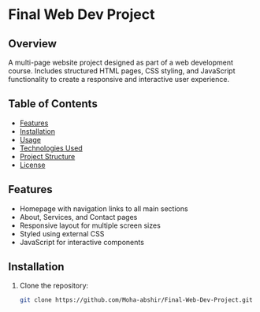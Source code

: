# Final Web Dev Project

## Overview
A multi-page website project designed as part of a web development course. Includes structured HTML pages, CSS styling, and JavaScript functionality to create a responsive and interactive user experience.

## Table of Contents
- [Features](#features)
- [Installation](#installation)
- [Usage](#usage)
- [Technologies Used](#technologies-used)
- [Project Structure](#project-structure)
- [License](#license)

## Features
- Homepage with navigation links to all main sections
- About, Services, and Contact pages
- Responsive layout for multiple screen sizes
- Styled using external CSS
- JavaScript for interactive components

## Installation
1. Clone the repository:
   ```bash
   git clone https://github.com/Moha-abshir/Final-Web-Dev-Project.git
